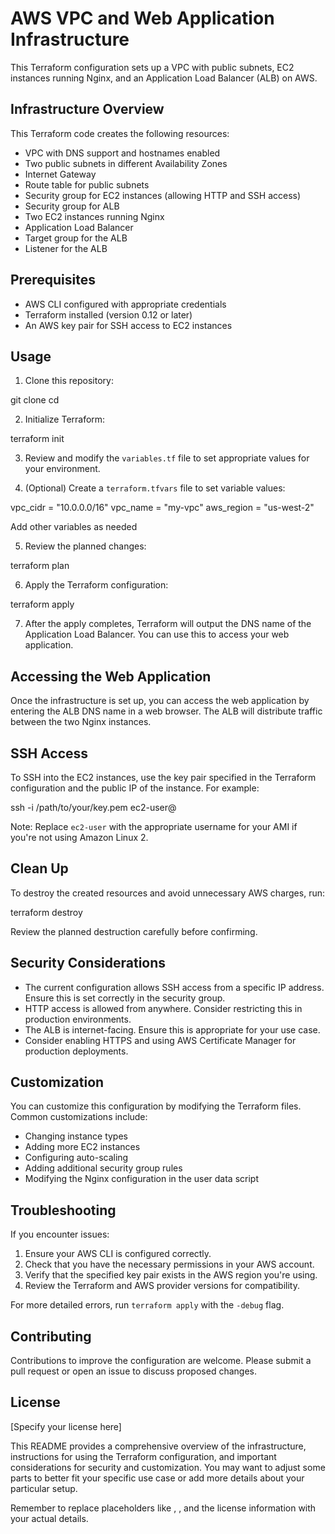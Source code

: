 # AWS VPC and Web Application Infrastructure

This Terraform configuration sets up a VPC with public subnets, EC2 instances running Nginx, and an Application Load Balancer (ALB) on AWS.

## Infrastructure Overview

This Terraform code creates the following resources:

- VPC with DNS support and hostnames enabled
- Two public subnets in different Availability Zones
- Internet Gateway
- Route table for public subnets
- Security group for EC2 instances (allowing HTTP and SSH access)
- Security group for ALB
- Two EC2 instances running Nginx
- Application Load Balancer
- Target group for the ALB
- Listener for the ALB

## Prerequisites

- AWS CLI configured with appropriate credentials
- Terraform installed (version 0.12 or later)
- An AWS key pair for SSH access to EC2 instances

## Usage

1. Clone this repository:

git clone <repository-url>
cd <repository-directory>

2. Initialize Terraform:

terraform init

3. Review and modify the `variables.tf` file to set appropriate values for your environment.

4. (Optional) Create a `terraform.tfvars` file to set variable values:

vpc_cidr = "10.0.0.0/16"
vpc_name = "my-vpc"
aws_region = "us-west-2"

Add other variables as needed

5. Review the planned changes:

terraform plan

6. Apply the Terraform configuration:

terraform apply

7. After the apply completes, Terraform will output the DNS name of the Application Load Balancer. You can use this to access your web application.

## Accessing the Web Application

Once the infrastructure is set up, you can access the web application by entering the ALB DNS name in a web browser. The ALB will distribute traffic between the two Nginx instances.

## SSH Access

To SSH into the EC2 instances, use the key pair specified in the Terraform configuration and the public IP of the instance. For example:

ssh -i /path/to/your/key.pem ec2-user@<instance-public-ip>

Note: Replace `ec2-user` with the appropriate username for your AMI if you're not using Amazon Linux 2.

## Clean Up

To destroy the created resources and avoid unnecessary AWS charges, run:

terraform destroy

Review the planned destruction carefully before confirming.

## Security Considerations

- The current configuration allows SSH access from a specific IP address. Ensure this is set correctly in the security group.
- HTTP access is allowed from anywhere. Consider restricting this in production environments.
- The ALB is internet-facing. Ensure this is appropriate for your use case.
- Consider enabling HTTPS and using AWS Certificate Manager for production deployments.

## Customization

You can customize this configuration by modifying the Terraform files. Common customizations include:

- Changing instance types
- Adding more EC2 instances
- Configuring auto-scaling
- Adding additional security group rules
- Modifying the Nginx configuration in the user data script

## Troubleshooting

If you encounter issues:

1. Ensure your AWS CLI is configured correctly.
2. Check that you have the necessary permissions in your AWS account.
3. Verify that the specified key pair exists in the AWS region you're using.
4. Review the Terraform and AWS provider versions for compatibility.

For more detailed errors, run `terraform apply` with the `-debug` flag.

## Contributing

Contributions to improve the configuration are welcome. Please submit a pull request or open an issue to discuss proposed changes.

## License

[Specify your license here]

This README provides a comprehensive overview of the infrastructure, instructions for using the Terraform configuration, and important considerations for security and customization. You may want to adjust some parts to better fit your specific use case or add more details about your particular setup.

Remember to replace placeholders like <repository-url>, <repository-directory>, and the license information with your actual details. 
